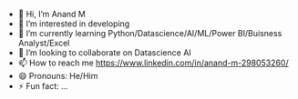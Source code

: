 - 👋 Hi, I’m Anand M
- 👀 I’m interested in developing
- 🌱 I’m currently learning Python/Datascience/AI/ML/Power BI/Buisness Analyst/Excel
- 💞️ I’m looking to collaborate on Datascience AI
- 📫 How to reach me https://www.linkedin.com/in/anand-m-298053260/
- 😄 Pronouns: He/Him
- ⚡ Fun fact: ...

<!---
Anand-m2003/Anand-m2003 is a ✨ special ✨ repository because its `README.md` (this file) appears on your GitHub profile.
You can click the Preview link to take a look at your changes.
--->
